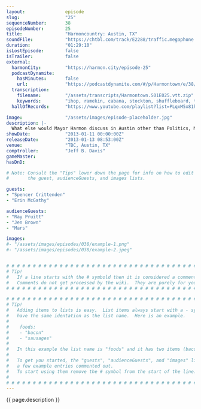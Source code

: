 ```yaml
---
layout:               episode
slug:                 "25"
sequenceNumber:       38
episodeNumber:        25
title:                "Harmoncountry: Austin, TX"
soundFile:            "https://chtbl.com/track/E2288/traffic.megaphone.fm/STA6409005607.mp3?updated=1554326191"
duration:             "01:29:10"
isLostEpisode:        false
isTrailer:            false
external:
  harmonCity:         "https://harmon.city/episode-25"
  podcastDynamite:
    hasMinutes:       false
    url:              "https://podcastdynamite.com/#/p/Harmontown/e/38/25"
  transcription:
    filename:         "/assets/transcripts/Harmontown.S01E025.vtt.zip"
    keywords:         "ihop, ramekin, cabana, stockton, shuffleboard, tito's, tome, pixie, tito, outcast, refrain, jen, burrito, zeppelin, confederate, daniels"
  hallOfRecords:      "https://www.youtube.com/playlist?list=PLqxM5x81hNOaW5YZQkM50AcgVLa-Guh7D"

image:                "/assets/images/episode-placeholder.jpg"
description: |-
  What else would Mayor Harmon discuss in Austin other than Politics, Mexican food, Hey Yah by Outkast and pooping? In D&D: a friend's dark secret is revealed.
showDate:             "2013-01-11 00:00:00Z"
releaseDate:          "2013-01-13 08:53:00Z"
venue:                "TBC, Austin, TX"
comptroller:          "Jeff B. Davis"
gameMaster:           
hasDnD:               

# Note: Consult the "Tips" lower down the page for info on how to edit
#       the guest, audienceGuests, and images lists.

guests:
- "Spencer Crittenden"
- "Erin McGathy"

audienceGuests:
- "Ray Pruitt"
- "Jen Brown"
- "Mars"

images:
#- "/assets/images/episodes/038/example-1.png"
#- "/assets/images/episodes/038/example-2.jpeg"


# # # # # # # # # # # # # # # # # # # # # # # # # # # # # # # # # # # # # # # # # # # # #
# Tip!
#   If a line starts with the # symbold then it is considered a comment.
#   Comments do not get processed by the wiki.  They are purely for your information.
# # # # # # # # # # # # # # # # # # # # # # # # # # # # # # # # # # # # # # # # # # # # #

# # # # # # # # # # # # # # # # # # # # # # # # # # # # # # # # # # # # # # # # # # # # #
# Tip!
#   Adding items to lists is easy.  List items always start with a - symbol and have
#   have the same identation as the list name.  Here is an example.
#
#    foods:
#    - "bacon"
#    - "sausages"
#
#   In this example the list name is "foods" and it has two items (bacon, and sausages).
#
#   To get you started, the "guests", "audienceGuests", and "images" lists below have
#   a few example entries commented out.
#   To start using them remove the # symbol from the start of the line.
#
# # # # # # # # # # # # # # # # # # # # # # # # # # # # # # # # # # # # # # # # # # # # #
---
```


<!-- The episode description will be rendered here -->
{{ page.description }}

<!-- Add your content BELOW here -->
<!-- vvvvvvvvvvvvvvvvvvvvvvvvvvv -->




<!-- ^^^^^^^^^^^^^^^^^^^^^^^^^^^ -->
<!-- Add your content ABOVE here -->

<!-- The episode gallery will be rendered here -->
